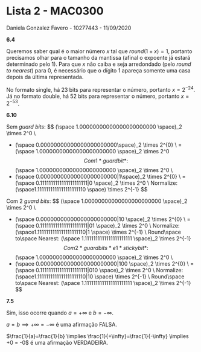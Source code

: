 <script type="text/javascript" src="http://cdn.mathjax.org/mathjax/latest/MathJax.js?config=default"></script>


# Lista 2 - MAC0300

Daniela Gonzalez Favero - 10277443 - 11/09/2020

**6.4**  

Queremos saber qual é o maior número $x$ tal que $round(1+x) = 1$, portanto precisamos olhar para o tamanho da mantissa (afinal o expoente já estará determinado pelo 1). Para que $x$ não caiba e seja arredondado (pelo *round to nearest*) para 0, é necessário que o dígito 1 apareça somente uma casa depois da última representada.

No formato single, há 23 bits para representar o número, portanto $x = 2^{-24}$. Já no formato double, há 52 bits para representar o número, portanto $x = 2^{-53}$.



**6.10**  

Sem *guard bits*:
$$
(\space 1.00000000000000000000000 \space)_2 \times 2^0 \\
- (\space 0.00000000000000000000000\space)_2 \times 2^{0} \\
= (\space 1.00000000000000000000000 \space)_2 \times 2^0
$$
Com 1 *guard bit*:
$$
(\space 1.00000000000000000000000 \space)_2 \times 2^0 \\
- (\space 0.00000000000000000000000|1\space)_2 \times 2^{0} \\
= (\space 0.1111111111111111111111|0 \space)_2 \times 2^0 \\
Normalize: (\space1.1111111111111111111110 \space) \times 2^{-1}
$$


Com 2 *guard bits*:
$$
(\space 1.00000000000000000000000 \space)_2 \times 2^0 \\
- (\space 0.00000000000000000000000|10 \space)_2 \times 2^{0} \\
= (\space 0.1111111111111111111111|01 \space)_2 \times 2^0 \\
Normalize: (\space1.1111111111111111111110|1 \space) \times 2^{-1} \\
Round\space to\space Nearest: (\space 1.1111111111111111111111 \space)_2 \times 2^{-1}
$$
Com 2 *guard bits* e 1 *sticky bit*:
$$
(\space 1.00000000000000000000000 \space)_2 \times 2^0 \\
- (\space 0.00000000000000000000000|100 \space)_2 \times 2^{0} \\
= (\space 0.1111111111111111111111|010 \space)_2 \times 2^0 \\
Normalize: (\space1.1111111111111111111110|10 \space) \times 2^{-1} \\
Round\space to\space Nearest: (\space 1.1111111111111111111111 \space)_2 \times 2^{-1}
$$


**7.5**  

Sim, isso ocorre quando $a=+\infty$ e $b=-\infty$.

$a=b \implies +\infty = -\infty$ é uma afirmação FALSA.

$\frac{1}{a}=\frac{1}{b} \implies \frac{1}{+\infty}=\frac{1}{-\infty} \implies +0 = -0$ é uma afirmação VERDADEIRA.



  